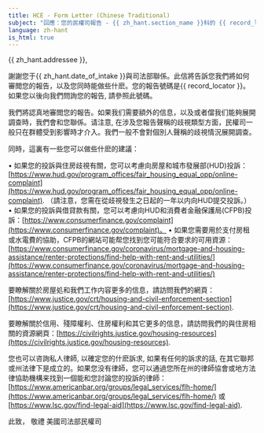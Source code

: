 ```yaml
---
title: HCE - Form Letter (Chinese Traditional)
subject: "回應：您的民權司報告 - {{ zh_hant.section_name }}科的 {{ record_locator }}"
language: zh-hant
is_html: true
---
```

{{ zh_hant.addressee }},

謝謝您于{{ zh_hant.date_of_intake }}與司法部聯係。此信將告訴您我們將如何審閲您的報告，以及您同時能做些什麽。您的報告號碼是{{ record_locator }}。如果您以後向我們問詢您的報告, 請參照此號碼。

我們將認真地審閲您的報告。如果我们需要額外的信息，以及或者儅我们能夠展開調查時，我們會和您聯係。请注意, 在涉及您報告聲稱的歧視類型方面，民權司一般只在群體受到影響時才介入。我們一般不會對個別人聲稱的歧視情況展開調查。

同時，這裏有一些您可以做些什麽的建議：

•	如果您的投訴與住房歧視有關，您可以考慮向房屋和城市發展部(HUD)投訴：[https://www.hud.gov/program_offices/fair_housing_equal_opp/online-complaint](https://www.hud.gov/program_offices/fair_housing_equal_opp/online-complaint). （請注意，您需在從歧視發生之日起的一年以内向HUD提交投訴。）
•	如果您的投訴與借貸款有關，您可以考慮向HUD和消費者金融保護局(CFPB)投訴：[https://www.consumerfinance.gov/complaint](https://www.consumerfinance.gov/complaint)。 
•	如果您需要用於支付房租或水電費的協助，CFPB的網站可能帮您找到您可能符合要求的可用資源：[https://www.consumerfinance.gov/coronavirus/mortgage-and-housing-assistance/renter-protections/find-help-with-rent-and-utilities/](https://www.consumerfinance.gov/coronavirus/mortgage-and-housing-assistance/renter-protections/find-help-with-rent-and-utilities/)

要瞭解關於房屋処和我們工作内容更多的信息，請訪問我們的網頁：[https://www.justice.gov/crt/housing-and-civil-enforcement-section](https://www.justice.gov/crt/housing-and-civil-enforcement-section).

要瞭解關於信用、殘障權利、住房權利和其它更多的信息，請訪問我們的與住房相關的資源網頁：[https://civilrights.justice.gov/housing-resources](https://civilrights.justice.gov/housing-resources).

您也可以咨詢私人律師, 以確定您的什麽訴求, 如果有任何的訴求的話, 在其它聯邦或州法律下是成立的。如果您没有律師，您可以通過您所在州的律師協會或地方法律協助機構来找到一個能和您討論您的投訴的律師：[https://www.americanbar.org/groups/legal_services/flh-home/](https://www.americanbar.org/groups/legal_services/flh-home/) 或[https://www.lsc.gov/find-legal-aid](https://www.lsc.gov/find-legal-aid).


此致，
敬禮
美國司法部民權司
